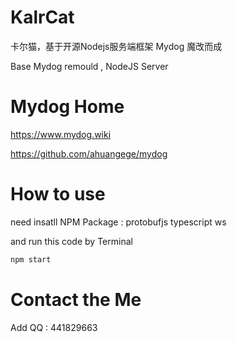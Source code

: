 # KalrCat
卡尔猫，基于开源Nodejs服务端框架 Mydog 魔改而成  

Base Mydog remould , NodeJS Server 

# Mydog Home
https://www.mydog.wiki

https://github.com/ahuangege/mydog

# How to use

need insatll NPM Package : protobufjs  typescript  ws

and run this code  by Terminal
```bash
npm start
```

# Contact the Me
Add QQ : 441829663
